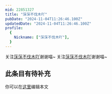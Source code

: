 ```yaml
---
mid: 22851327
title: "莯莯不伐木吖"
pubDate: "2024-11-04T11:26:46.100Z"
updatedDate: "2024-11-04T11:26:46.100Z"
profile:
  {
    Nickname: ["莯莯不伐木吖"],
  }
---
```


关注[莯莯不伐木吖](https://space.bilibili.com/22851327)谢谢喵~ 关注[莯莯不伐木吖](https://space.bilibili.com/22851327)谢谢喵~

## 此条目有待补充
你可以在[这里](https://github.com/Yuhanawa/VTuber.ICU/edit/master/src/content/v/莯莯不伐木吖/index.md)编辑本文
